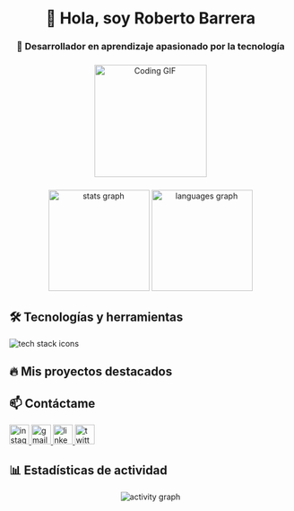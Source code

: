 <h1 align="center">👋 Hola, soy Roberto Barrera</h1>
<h3 align="center">🚀 Desarrollador en aprendizaje apasionado por la tecnología</h3>

###

<div align="center">
  <img src="https://media.giphy.com/media/LmNwrBhejkK9EFP504/giphy.gif" height="200" alt="Coding GIF" />
</div>

###

<div align="center">
  <img src="https://github-readme-stats.vercel.app/api?username=RobertoBarre25&hide_title=false&hide_rank=false&show_icons=true&include_all_commits=true&count_private=true&disable_animations=false&theme=radical&locale=en&hide_border=true" height="180" alt="stats graph" />
  <img src="https://github-readme-stats.vercel.app/api/top-langs?username=RobertoBarre25&locale=en&hide_title=false&layout=compact&card_width=320&langs_count=8&theme=radical&hide_border=true" height="180" alt="languages graph" />
</div>

###

<h2 align="left">🛠️ Tecnologías y herramientas</h2>

<div align="left">
  <img src="https://skillicons.dev/icons?i=js,ts,react,html,css,tailwind,nodejs,express,mongodb,mysql" alt="tech stack icons" />
</div>

###

<h2 align="left">🔥 Mis proyectos destacados</h2>


###

<h2 align="left">📫 Contáctame</h2>

<div align="left">
  <a href="https://www.instagram.com/roberto._barrera/" target="_blank">
    <img src="https://img.shields.io/badge/Instagram-E4405F?style=for-the-badge&logo=instagram&logoColor=white" height="35" alt="instagram" />
  </a>
  <a href="mailto:youremail@gmail.com" target="_blank">
    <img src="https://img.shields.io/badge/Gmail-D14836?style=for-the-badge&logo=gmail&logoColor=white" height="35" alt="gmail" />
  </a>
  <a href="https://www.linkedin.com/feed/?trk=onboarding-landing" target="_blank">
    <img src="https://img.shields.io/badge/LinkedIn-0077B5?style=for-the-badge&logo=linkedin&logoColor=white" height="35" alt="linkedin" />
  </a>
  <a href="https://twitter.com/yourprofile" target="_blank">
    <img src="https://img.shields.io/badge/Twitter-1DA1F2?style=for-the-badge&logo=twitter&logoColor=white" height="35" alt="twitter" />
  </a>
</div>

###

<h2 align="left">📊 Estadísticas de actividad</h2>

<div align="center">
  <img src="https://github-profile-summary-cards.vercel.app/api/cards/profile-details?username=RobertoBarre25&theme=github_dark" alt="activity graph" />
</div>
